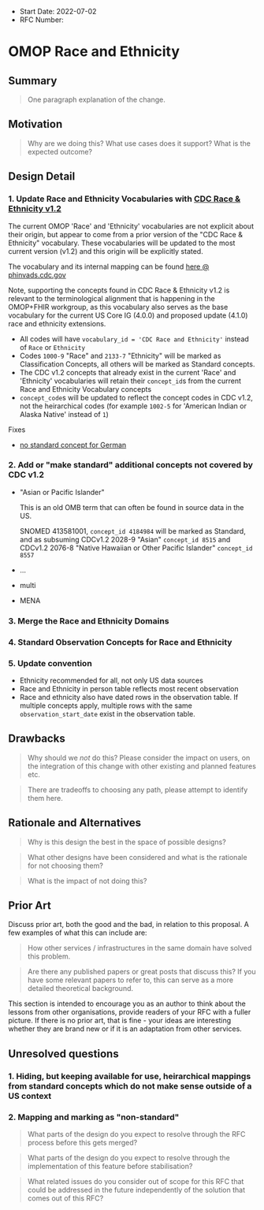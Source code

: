- Start Date: 2022-07-02
- RFC Number:

# OMOP Race and Ethnicity

## Summary

> One paragraph explanation of the change.

## Motivation

> Why are we doing this? What use cases does it support? What is the expected
outcome?

## Design Detail

### 1. Update Race and Ethnicity Vocabularies with [CDC Race & Ethnicity v1.2](https://phinvads.cdc.gov/vads/DownloadHotTopicDetailFile.action?filename=29DF7191-76CC-E611-8E51-0017A477041A)

The current OMOP 'Race' and 'Ethnicity' vocabularies are not explicit about their origin, but appear to come from a prior version of the "CDC Race & Ethnicity" vocabulary. These vocabularies will be updated to the most current version (v1.2) and this origin will be explicitly stated.

The vocabulary and its internal mapping can be found [here @ phinvads.cdc.gov](https://phinvads.cdc.gov/vads/DownloadHotTopicDetailFile.action?filename=29DF7191-76CC-E611-8E51-0017A477041A)

Note, supporting the concepts found in CDC Race & Ethnicity v1.2 is relevant to the terminological alignment that is happening in the OMOP+FHIR workgroup, as this vocabulary also serves as the base vocabulary for the current US Core IG (4.0.0) and proposed update (4.1.0) race and ethnicity extensions.

 - All codes will have `vocabulary_id = 'CDC Race and Ethnicity'` instead of `Race` or `Ethnicity`
 - Codes `1000-9` "Race" and `2133-7` "Ethnicity" will be marked as Classification Concepts, all others will be marked as Standard concepts.
 - The CDC v1.2 concepts that already exist in the current 'Race' and 'Ethnicity' vocabularies will retain their `concept_id`s from the current Race and Ethnicity Vocabulary concepts
 - `concept_code`s will be updated to reflect the concept codes in CDC v1.2, not the heirarchical codes (for example `1002-5` for 'American Indian or Alaska Native' instead of `1`)

Fixes
 - [no standard concept for German](https://forums.ohdsi.org/t/question-on-mapping-race/15759)


### 2. Add or "make standard" additional concepts not covered by CDC v1.2

- "Asian or Pacific Islander"

    This is an old OMB term that can often be found in source data in the US.

    SNOMED 413581001, `concept_id 4184984` will be marked as Standard, and as subsuming CDCv1.2 2028-9 "Asian" `concept_id 8515` and CDCv1.2 2076-8 "Native Hawaiian or Other Pacific Islander" `concept_id 8557`
- ...
- multi
- MENA

### 3. Merge the Race and Ethnicity Domains

### 4. Standard Observation Concepts for Race and Ethnicity

### 5. Update convention

- Ethnicity recommended for all, not only US data sources
- Race and Ethnicity in person table reflects most recent observation
- Race and ethnicity also have dated rows in the observation table. If multiple concepts apply, multiple rows with the same `observation_start_date` exist in the observation table.

## Drawbacks

> Why should we *not* do this? Please consider the impact on users,
on the integration of this change with other existing and planned features etc.

> There are tradeoffs to choosing any path, please attempt to identify them here.

## Rationale and Alternatives

> Why is this design the best in the space of possible designs?

> What other designs have been considered and what is the rationale for not choosing them?

> What is the impact of not doing this?


## Prior Art

Discuss prior art, both the good and the bad, in relation to this proposal. A few examples of what this can include are:

> How other services / infrastructures in the same domain have solved this problem.

> Are there any published papers or great posts that discuss this? If you have some relevant papers to refer to, this can serve as a more detailed theoretical background.

This section is intended to encourage you as an author to think about the lessons from other organisations, provide readers of your RFC with a fuller picture. If there is no prior art, that is fine - your ideas are interesting whether they are brand new or if it is an adaptation from other services.

## Unresolved questions

### 1. Hiding, but keeping available for use, heirarchical mappings from standard concepts which do not make sense outside of a US context

### 2. Mapping and marking as "non-standard"
> What parts of the design do you expect to resolve through the RFC process before this gets merged?

> What parts of the design do you expect to resolve through the implementation of this feature before stabilisation?

> What related issues do you consider out of scope for this RFC that could be addressed in the future independently of the solution that comes out of this RFC?

